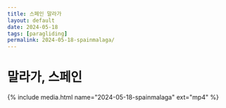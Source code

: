 ```yaml
---
title: 스페인 말라가
layout: default
date: 2024-05-18
tags: [paragliding]
permalink: 2024-05-18-spainmalaga/
---
```


# 말라가, 스페인 

{% include media.html name="2024-05-18-spainmalaga" ext="mp4" %}